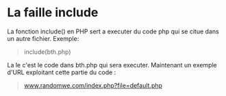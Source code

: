 # La faille include

La fonction include() en PHP sert a executer du code php qui se citue dans un autre fichier. Exemple: 

>include(bth.php)

La le c'est le code dans bth.php qui sera executer.
Maintenant un exemple d'URL exploitant cette partie du code :

>www.randomwe.com/index.php?file=default.php

